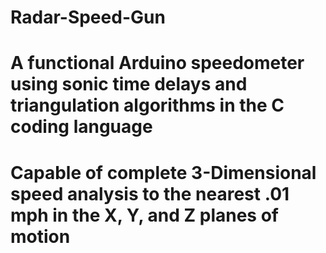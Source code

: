 # Radar-Speed-Gun

# A functional Arduino speedometer using sonic time delays and triangulation algorithms in the C coding language

# Capable of complete 3-Dimensional speed analysis to the nearest .01 mph in the X, Y, and Z planes of motion

